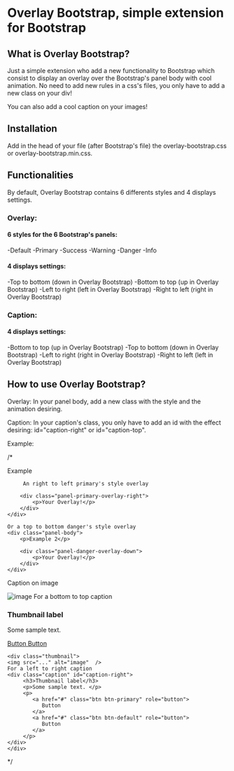<h1>Overlay Bootstrap, simple extension for Bootstrap</h1>

<h2>What is Overlay Bootstrap?</h2>

<p>Just a simple extension who add a new functionality to Bootstrap which consist to display an overlay over the Bootstrap's panel body with cool animation. No need to add new rules in a css's files, you only have to add a new class on your div! </p>

<p>You can also add a cool caption on your images!</p>
<h2>Installation</h2>

Add in the head of your file (after Bootstrap's file) the overlay-bootstrap.css or overlay-bootstrap.min.css.

<h2>Functionalities</h2>

By default, Overlay Bootstrap contains 6 differents styles and 4 displays settings.

<h3>Overlay:</h3>

<h4>6 styles for the 6 Bootstrap's panels:</h4>

-Default
-Primary
-Success
-Warning
-Danger
-Info

<h4>4 displays settings:</h4>

-Top to bottom (down in Overlay Bootstrap)
-Bottom to top (up in Overlay Bootstrap)
-Left to right (left in Overlay Bootstrap)
-Right to left (right in Overlay Bootstrap)

<h3>Caption:</h3>

<h4>4 displays settings:</h4>

-Bottom to top (up in Overlay Bootstrap) 
-Top to bottom (down in Overlay Bootstrap) 
-Left to right (right in Overlay Bootstrap) 
-Right to left (left in Overlay Bootstrap)

<h2>How to use Overlay Bootstrap?</h2>

Overlay:
In your panel body, add a new class with the style and the animation desiring.

Caption:
In your caption's class, you only have to add an id with the effect desiring: id="caption-right" or id="caption-top".

Example:


/*
    <div class="panel-body">
        <p>Example</p>
        
         An right to left primary's style overlay
        
        <div class="panel-primary-overlay-right">
            <p>Your Overlay!</p>
        </div>
    </div>
    
    Or a top to bottom danger's style overlay
    <div class="panel-body">
        <p>Example 2</p>
        
        <div class="panel-danger-overlay-down">
            <p>Your Overlay!</p>
        </div>
    </div>
    
Caption on image
    <div class="thumbnail">
    <img src="..." alt="image"  />
    For a bottom to top caption
        <div class="caption" id="caption-up">
         <h3>Thumbnail label</h3>
         <p>Some sample text. </p>
         <p>
            <a href="#" class="btn btn-primary" role="button">
               Button
            </a> 
            <a href="#" class="btn btn-default" role="button">
               Button
            </a>
         </p>
    </div>
    </div>
    
    <div class="thumbnail">
    <img src="..." alt="image"  />
    For a left to right caption
    <div class="caption" id="caption-right">
         <h3>Thumbnail label</h3>
         <p>Some sample text. </p>
         <p>
            <a href="#" class="btn btn-primary" role="button">
               Button
            </a> 
            <a href="#" class="btn btn-default" role="button">
               Button
            </a>
         </p>
    </div>
    </div>
*/


